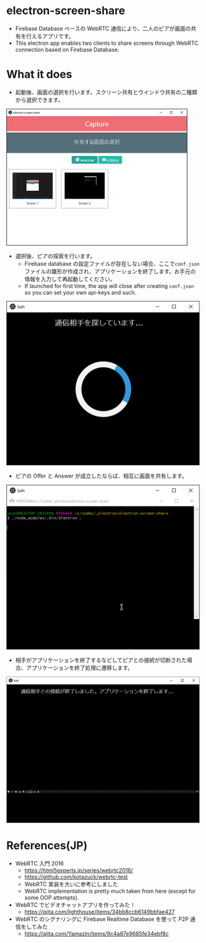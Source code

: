 # electron-screen-share

- Firebase Database ベースの WebRTC 通信により、二人のピアが画面の共有を行えるアプリです。
- This electron app enables two clients to share screens through WebRTC connection based on Firebase Database.

# What it does

- 起動後、画面の選択を行います。スクリーン共有とウインドウ共有の二種類から選択できます。

![Image](github-images/1.png)

- 選択後、ピアの探索を行います。
  - Firebase database の設定ファイルが存在しない場合、ここで`conf.json`ファイルの雛形が作成され、アプリケーションを終了します。お手元の情報を入力して再起動してください。
  - If launched for first time, the app will close after creating `conf.json` so you can set your own api-keys and such.

![Image](github-images/2.png)

- ピアの Offer と Answer が成立したならば、相互に画面を共有します。

![Image](github-images/3.png)

- 相手がアプリケーションを終了するなどしてピアとの接続が切断された場合、アプリケーションを終了処理に遷移します。

![Image](github-images/4.png)

# References(JP)

- WebRTC 入門 2016
  - https://html5experts.jp/series/webrtc2016/
  - https://github.com/kotazuck/webrtc-test
  - WebRTC 実装を大いに参考にしました
  - WebRTC implementation is pretty much taken from here (except for some OOP attempts).
- WebRTC でビデオチャットアプリを作ってみた！
  - https://qiita.com/lighthouse/items/34bb8ccb6149bbfae427
- WebRTC のシグナリングに Firebase Realtime Database を使って P2P 通信をしてみた
  - https://qiita.com/Yamazin/items/9c4a87e9685fe34ebf8c
